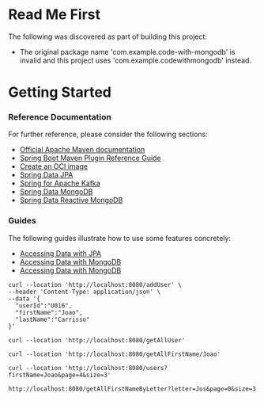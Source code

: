 # Read Me First
The following was discovered as part of building this project:

* The original package name 'com.example.code-with-mongodb' is invalid and this project uses 'com.example.codewithmongodb' instead.

# Getting Started

### Reference Documentation
For further reference, please consider the following sections:

* [Official Apache Maven documentation](https://maven.apache.org/guides/index.html)
* [Spring Boot Maven Plugin Reference Guide](https://docs.spring.io/spring-boot/docs/3.1.1/maven-plugin/reference/html/)
* [Create an OCI image](https://docs.spring.io/spring-boot/docs/3.1.1/maven-plugin/reference/html/#build-image)
* [Spring Data JPA](https://docs.spring.io/spring-boot/docs/3.1.1/reference/htmlsingle/#data.sql.jpa-and-spring-data)
* [Spring for Apache Kafka](https://docs.spring.io/spring-boot/docs/3.1.1/reference/htmlsingle/#messaging.kafka)
* [Spring Data MongoDB](https://docs.spring.io/spring-boot/docs/3.1.1/reference/htmlsingle/#data.nosql.mongodb)
* [Spring Data Reactive MongoDB](https://docs.spring.io/spring-boot/docs/3.1.1/reference/htmlsingle/#data.nosql.mongodb)

### Guides
The following guides illustrate how to use some features concretely:

* [Accessing Data with JPA](https://spring.io/guides/gs/accessing-data-jpa/)
* [Accessing Data with MongoDB](https://spring.io/guides/gs/accessing-data-mongodb/)
* [Accessing Data with MongoDB](https://spring.io/guides/gs/accessing-data-mongodb/)

````
curl --location 'http://localhost:8080/addUser' \
--header 'Content-Type: application/json' \
--data '{
  "userId":"U016",
  "firstName":"Joao",
  "lastName":"Carrisso"
}'
````

````
curl --location 'http://localhost:8080/getAllUser'
````

````
curl --location 'http://localhost:8080/getAllFirstName/Joao'
````

````
curl --location 'http://localhost:8080/users?firstName=Joao&page=4&size=3'
````

````
http://localhost:8080/getAllFirstNameByLetter?letter=Jos&page=0&size=3
````